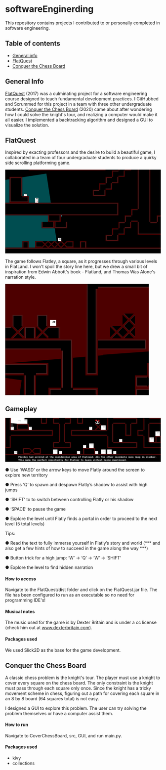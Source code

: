 # softwareEnginerding

This repository contains projects I contributed to or personally completed in software engineering.

## Table of contents
* [General info](#general-info)
* [FlatQuest](#FlatQuest)
* [Conquer the Chess Board](#Cover-Chess-Board)

## General Info

[FlatQuest](#FlatQuest) (2017)
was a culminating project for a software engineering course designed
to teach fundamental development practices. I GitHubbed and Scrummed for this project in a team with three other undergraduate
students. [Conquer the Chess Board](#Cover-Chess-Board) (2020) came about after wondering how 
I could solve the knight's tour, and realizing a computer would make it all easier.
I implemented a backtracking algorithm and designed a GUI to visualize the solution.

## FlatQuest

Inspired by exacting professors and the desire to build a beautiful game, I collaborated in a
team of four undergraduate students to produce a quirky side scrolling platforming game.

![Level one](Images/LevelOne.png)

The game follows Flatley, a square, as it progresses through various levels in FlatLand.
I won't spoil the story line here, but we drew a small bit of inspiration from Edwin Abbott's
book - Flatland, and Thomas Was Alone's narration style.

![Level two](Images/LevelTwo.png)

## Gameplay

![Residential](Images/Residential.png)

● Use ‘WASD’ or the arrow keys to move Flatly around the screen to explore new territory

● Press ‘Q’ to spawn and despawn Flatly’s shadow to assist with high jumps

● ‘SHIFT’ to to switch between controlling Flatly or his shadow

● ‘SPACE’ to pause the game

● Explore the level until Flatly finds a portal in order to proceed to the next level (5 total
levels)

Tips:

● Read the text to fully immerse yourself in Flatly’s story and world (*** and also get a few
hints of how to succeed in the game along the way ***)

● Button trick for a high jump: ‘W’ -> ‘Q’ -> ‘W’ -> ‘SHIFT’

● Explore the level to find hidden narration

#### How to access

Navigate to the FlatQuest/dist folder and click on the FlatQuest.jar file. The file has been configured to run
as an executable so no need for programming IDE's!

#### Musical notes

The music used for the game is by Dexter Britain and is under a cc license (check him out at www.dexterbritain.com).

#### Packages used

We used Slick2D as the base for the game development.

## Conquer the Chess Board

A classic chess problem is the knight's tour. The player must use a knight to cover
every square on the chess board. The only constraint is the knight must pass through 
each square only once. Since the knight has a tricky movement scheme in chess, figuring
out a path for covering each square in an 8 by 8 board (64 squares total) is not easy.

I designed a GUI to explore this problem. The user can try solving the problem themselves
or have a computer assist them.


#### How to run

Navigate to CoverChessBoard, src, GUI, and run main.py.

#### Packages used

* kivy
* collections
